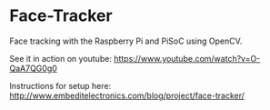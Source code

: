 # Face-Tracker
Face tracking with the Raspberry Pi and PiSoC using OpenCV.

See it in action on youtube: https://www.youtube.com/watch?v=O-QaA7QG0g0

Instructions for setup here: http://www.embeditelectronics.com/blog/project/face-tracker/

